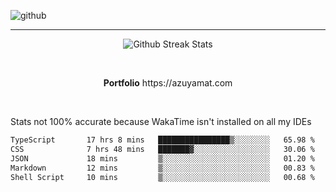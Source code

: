![github](https://media.discordapp.net/attachments/881363147364118528/1142610121697021952/background.png?width=1000&height=300)<br>
___
<p align="center">
  <img alt="Github Streak Stats" src="https://streak-stats.demolab.com?user=Azuyamat&theme=transparent&hide_border=true"/>
</p><br>
<p align="center">
      <strong>Portfolio</strong> https://azuyamat.com
</p><br>

Stats not 100% accurate because WakaTime isn't installed on all my IDEs
<!--START_SECTION:waka-->

```txt
TypeScript       17 hrs 8 mins   ████████████████▒░░░░░░░░   65.98 %
CSS              7 hrs 48 mins   ███████▓░░░░░░░░░░░░░░░░░   30.06 %
JSON             18 mins         ▒░░░░░░░░░░░░░░░░░░░░░░░░   01.20 %
Markdown         12 mins         ▒░░░░░░░░░░░░░░░░░░░░░░░░   00.83 %
Shell Script     10 mins         ▒░░░░░░░░░░░░░░░░░░░░░░░░   00.68 %
```

<!--END_SECTION:waka-->
